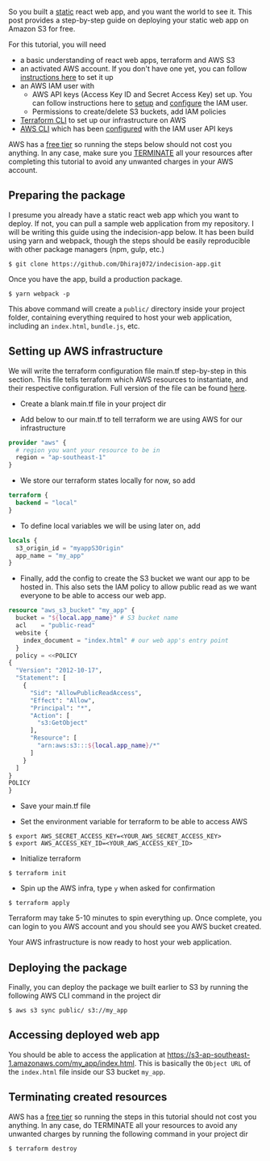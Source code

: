 So you built a [static](https://www.staticapps.org/articles/defining-static-web-apps/) react web app, and you want the world to see it. This post provides a step-by-step guide on deploying your static web app on Amazon S3 for free. 


For this tutorial, you will need 
* a basic understanding of react web apps, terraform and AWS S3
* an activated AWS account. If you don't have one yet, you can follow [instructions here](https://aws.amazon.com/premiumsupport/knowledge-center/create-and-activate-aws-account/) to set it up
* an AWS IAM user with 
  * AWS API keys (Access Key ID and Secret Access Key) set up. You can follow instructions here to [setup](https://docs.aws.amazon.com/IAM/latest/UserGuide/id_users_create.html) and [configure](https://docs.aws.amazon.com/en_en/IAM/latest/UserGuide/id_credentials_access-keys.html) the IAM user.
  * Permissions to create/delete S3 buckets, add IAM policies
* [Terraform CLI](https://www.terraform.io/downloads.html) to set up our infrastructure on AWS
* [AWS CLI](https://docs.aws.amazon.com/cli/latest/userguide/install-cliv1.html) which has been [configured](https://docs.aws.amazon.com/cli/latest/userguide/cli-chap-configure.html) with the IAM user API keys

AWS has a [free tier](https://aws.amazon.com/free/?all-free-tier.sort-by=item.additionalFields.SortRank&all-free-tier.sort-order=asc) so running the steps below should not cost you anything. In any case, make sure you [TERMINATE](#terminating-created-resources) all your resources after completing this tutorial to avoid any unwanted charges in your AWS account.

## Preparing the package
I presume you already have a static react web app which you want to deploy. If not, you can pull a sample web application from my repository. I will be writing this guide using the indecision-app below. It has been build using yarn and webpack, though the steps should be easily reproducible with other package managers (npm, gulp, etc.)
```
$ git clone https://github.com/Dhiraj072/indecision-app.git
```

Once you have the app, build a production package.
```
$ yarn webpack -p
```

This above command will create a <code>public/</code> directory inside your project folder, containing everything required to host your web application, including an <code>index.html</code>, <code>bundle.js</code>, etc.


## Setting up AWS infrastructure

We will write the terraform configuration file main.tf step-by-step in this section. This file tells terraform which AWS resources to instantiate, and their respective configuration. Full version of the file can be found [here](https://github.com/Dhiraj072/indecision-app/blob/master/main.tf).

* Create a blank main.tf file in your project dir

* Add below to our main.tf to tell terraform we are using AWS for our infrastructure
```tf
provider "aws" {
  # region you want your resource to be in
  region = "ap-southeast-1" 
}
```

* We store our terraform states locally for now, so add
```tf
terraform {
  backend = "local"
}
```

* To define local variables we will be using later on, add
```tf
locals {
  s3_origin_id = "myappS3Origin"
  app_name = "my_app"
}
```

* Finally, add the config to create the S3 bucket we want our app to be hosted in. This also sets the IAM policy to allow public read as we want everyone to be able to access our web app.
```tf
resource "aws_s3_bucket" "my_app" {
  bucket = "${local.app_name}" # S3 bucket name
  acl    = "public-read"
  website {
    index_document = "index.html" # our web app's entry point
  }
  policy = <<POLICY
{
  "Version": "2012-10-17",
  "Statement": [
    {
      "Sid": "AllowPublicReadAccess",
      "Effect": "Allow",
      "Principal": "*",
      "Action": [
        "s3:GetObject"
      ],
      "Resource": [
        "arn:aws:s3:::${local.app_name}/*"
      ]
    }
  ]
}
POLICY
}
```
* Save your main.tf file

* Set the environment variable for terraform to be able to access AWS
```
$ export AWS_SECRET_ACCESS_KEY=<YOUR_AWS_SECRET_ACCESS_KEY>
$ export AWS_ACCESS_KEY_ID=<YOUR_AWS_ACCESS_KEY_ID>
```

* Initialize terraform
```
$ terraform init
```

* Spin up the AWS infra, type <code>y</code> when asked for confirmation
```
$ terraform apply
```

Terraform may take 5-10 minutes to spin everything up. Once complete, you can login to you AWS account and you should see you AWS bucket created.

Your AWS infrastructure is now ready to host your web application.

## Deploying the package
Finally, you can deploy the package we built earlier to S3 by running the following AWS CLI command in the project dir
```
$ aws s3 sync public/ s3://my_app
```

## Accessing deployed web app
You should be able to access the application at https://s3-ap-southeast-1.amazonaws.com/my_app/index.html. This is basically the <code>Object URL</code> of the <code>index.html</code> file inside our S3 bucket <code>my_app</code>.

## Terminating created resources
AWS has a [free tier](https://aws.amazon.com/free/?all-free-tier.sort-by=item.additionalFields.SortRank&all-free-tier.sort-order=asc) so running the steps in this tutorial should not cost you anything. In any case, do TERMINATE all your resources to avoid any unwanted charges by running the following command in your project dir
```
$ terraform destroy
```

